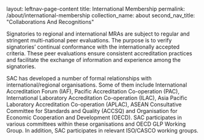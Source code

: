 layout: leftnav-page-content
title: International Membership
permalink: /about/international-membership
collection_name: about
second_nav_title: "Collaborations And Recognitions"

Signatories to regional and international MRAs are subject to regular and stringent multi-national peer evaluations. The purpose is to verify signatories’ continual conformance with the internationally accepted criteria. These peer evaluations ensure consistent accreditation practices and facilitate the exchange of information and experience among the signatories.

SAC has developed a number of formal relationships with international/regional organisations. Some of them include International Accreditation Forum (IAF), Pacific Accreditation Co-operation (PAC), International Laboratory Accreditation Co-operation (ILAC), Asia Pacific Laboratory Accreditation Co-operation (APLAC), ASEAN Consultative Committee for Standards and Quality (ACCSQ) and Organisation for Economic Cooperation and Development (OECD). SAC participates in various committees within these organisations and OECD GLP Working Group. In addition, SAC participates in relevant ISO/CASCO working groups.
